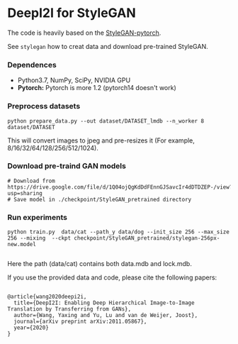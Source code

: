 # DeepI2I for StyleGAN

The code is heavily based on the [StyleGAN-pytorch](https://github.com/rosinality/style-based-gan-pytorch).

See `stylegan` how to creat data and download pre-trained StyleGAN.

### Dependences 
- Python3.7, NumPy, SciPy, NVIDIA GPU
- **Pytorch:**  Pytorch is more 1.2 (pytorch14 doesn't work)

### Preprocess datasets
```
python prepare_data.py --out dataset/DATASET_lmdb --n_worker 8 dataset/DATASET
```

This will convert images to jpeg and pre-resizes it (For example, 8/16/32/64/128/256/512/1024).

### Download pre-traind GAN models
```
# Download from https://drive.google.com/file/d/1Q04ojQgKdDdFEnnGJSavcIr4dDTDZEP-/view?usp=sharing
# Save model in ./checkpoint/StyleGAN_pretrained directory
```


### Run experiments
```
python train.py  data/cat --path_y data/dog --init_size 256 --max_size 256 --mixing  --ckpt checkpoint/StyleGAN_pretrained/stylegan-256px-new.model  


```

Here the path (data/cat) contains both data.mdb and lock.mdb.  


If you use the provided data and code, please cite the following papers:
 
```

@article{wang2020deepi2i,
  title={DeepI2I: Enabling Deep Hierarchical Image-to-Image Translation by Transferring from GANs},
  author={Wang, Yaxing and Yu, Lu and van de Weijer, Joost},
  journal={arXiv preprint arXiv:2011.05867},
  year={2020}
}

```
